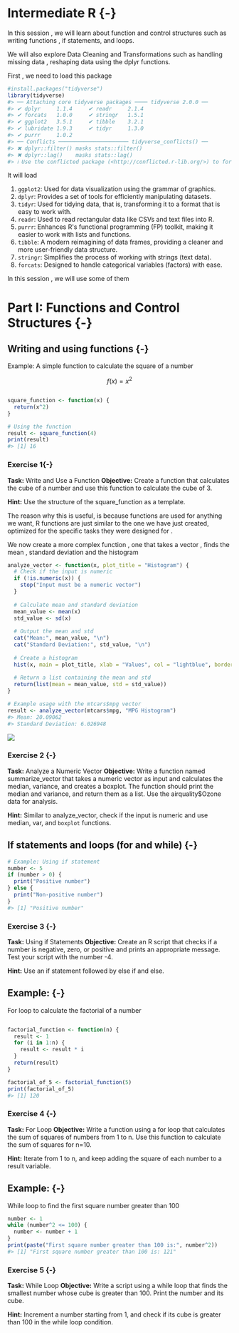 # Intermediate R {-}

In this session , we will learn about function and control structures such as writing functions , if statements, and loops.

We will also explore Data Cleaning and Transformations such as handling missing data , reshaping data using the dplyr functions. 

First , we need to load this package


```r
#install.packages("tidyverse")
library(tidyverse)
#> ── Attaching core tidyverse packages ──── tidyverse 2.0.0 ──
#> ✔ dplyr     1.1.4     ✔ readr     2.1.4
#> ✔ forcats   1.0.0     ✔ stringr   1.5.1
#> ✔ ggplot2   3.5.1     ✔ tibble    3.2.1
#> ✔ lubridate 1.9.3     ✔ tidyr     1.3.0
#> ✔ purrr     1.0.2     
#> ── Conflicts ────────────────────── tidyverse_conflicts() ──
#> ✖ dplyr::filter() masks stats::filter()
#> ✖ dplyr::lag()    masks stats::lag()
#> ℹ Use the conflicted package (<http://conflicted.r-lib.org/>) to force all conflicts to become errors
```

It will load 


1. `ggplot2`: Used for data visualization using the grammar of graphics.
1. `dplyr`: Provides a set of tools for efficiently manipulating datasets.
1. `tidyr`: Used for tidying data, that is, transforming it to a format that is easy to work with.
1. `readr`: Used to read rectangular data like CSVs and text files into R.
1. `purrr`: Enhances R's functional programming (FP) toolkit, making it easier to work with lists and functions.
1. `tibble`: A modern reimagining of data frames, providing a cleaner and more user-friendly data structure.
1. `stringr`: Simplifies the process of working with strings (text data).
1. `forcats`: Designed to handle categorical variables (factors) with ease.

In this session , we will use some of them 


# Part I: Functions and Control Structures {-}

## Writing and using functions {-}

Example: A simple function to calculate the square of a number

$$
f(x) = x^2
$$


```r

square_function <- function(x) {
  return(x^2)
}

# Using the function
result <- square_function(4)
print(result)
#> [1] 16
```

### Exercise 1{-}

**Task:** Write and Use a Function
**Objective:** Create a function that calculates the cube of a number and use this function to calculate the cube of 3.

**Hint:** Use the structure of the square_function as a template.


The reason why this is useful, is because functions are used for anything we want, R functions are just similar to the one we have just created, optimized for the specific tasks they were designed for .

We now create a more complex function , one that takes a vector , finds the mean , standard deviation and the histogram


```r
analyze_vector <- function(x, plot_title = "Histogram") {
  # Check if the input is numeric
  if (!is.numeric(x)) {
    stop("Input must be a numeric vector")
  }
  
  # Calculate mean and standard deviation
  mean_value <- mean(x)
  std_value <- sd(x)
  
  # Output the mean and std
  cat("Mean:", mean_value, "\n")
  cat("Standard Deviation:", std_value, "\n")
  
  # Create a histogram
  hist(x, main = plot_title, xlab = "Values", col = "lightblue", border = "black")
  
  # Return a list containing the mean and std
  return(list(mean = mean_value, std = std_value))
}

# Example usage with the mtcars$mpg vector
result <- analyze_vector(mtcars$mpg, "MPG Histogram")
#> Mean: 20.09062 
#> Standard Deviation: 6.026948
```

![](06-Intermediate-R-Part1_files/figure-epub3/unnamed-chunk-3-1.png)<!-- -->


### Exercise 2 {-}
**Task:** Analyze a Numeric Vector
**Objective:** Write a function named summarize_vector that takes a numeric vector as input and calculates the median, variance, and creates a boxplot. The function should print the median and variance, and return them as a list. Use the airquality$Ozone data for analysis.

**Hint:** Similar to analyze_vector, check if the input is numeric and use median, var, and `boxplot` functions.

## If statements and loops (for and while) {-}


```r
# Example: Using if statement
number <- 5
if (number > 0) {
  print("Positive number")
} else {
  print("Non-positive number")
}
#> [1] "Positive number"
```

### Exercise 3 {-}

**Task:** Using if Statements
**Objective:** Create an R script that checks if a number is negative, zero, or positive and prints an appropriate message. Test your script with the number -4.

**Hint:** Use an if statement followed by else if and else.

## Example: {-}

For loop to calculate the factorial of a number


```r

factorial_function <- function(n) {
  result <- 1
  for (i in 1:n) {
    result <- result * i
  }
  return(result)
}

factorial_of_5 <- factorial_function(5)
print(factorial_of_5)
#> [1] 120
```

### Exercise 4 {-}

**Task:** For Loop
**Objective:** Write a function using a for loop that calculates the sum of squares of numbers from 1 to n. Use this function to calculate the sum of squares for n=10.

**Hint:** Iterate from 1 to n, and keep adding the square of each number to a result variable.

## Example: {-}
While loop to find the first square number greater than 100


```r
number <- 1
while (number^2 <= 100) {
  number <- number + 1
}
print(paste("First square number greater than 100 is:", number^2))
#> [1] "First square number greater than 100 is: 121"
```

### Exercise 5 {-}

**Task:** While Loop
**Objective:** Write a script using a while loop that finds the smallest number whose cube is greater than 100. Print the number and its cube.

**Hint:** Increment a number starting from 1, and check if its cube is greater than 100 in the while loop condition.
